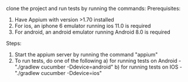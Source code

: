 clone the project and run tests by running the commands:
Prerequisites:
1. Have Appium with version >1.70 installed
2. For ios, an iphone 6 emulator running ios 11.0 is required
3. For android, an android emulator running Android 8.0 is required

Steps:
1) Start the appium server by running the command "appium"
2) To run tests, do one of the following
    a) for running tests on Android - "./gradlew cucumber -Ddevice=android"
    b) for running tests on IOS - "./gradlew cucumber -Ddevice=ios"
